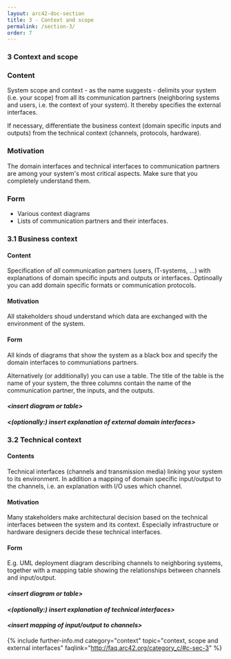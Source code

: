 ```yaml
---
layout: arc42-doc-section
title: 3 - Context and scope
permalink: /section-3/
order: 7
---
```



### 3 Context and scope

<div class="arc42-help" markdown="1">

### Content
System scope and context - as the name suggests - delimits your system (i.e. your scope) from all its communication partners (neighboring systems and users, i.e. the context of your system). It thereby specifies the external interfaces.

If necessary, differentiate the business context (domain specific inputs and outputs) from the technical context (channels, protocols, hardware).

### Motivation
The domain interfaces and technical interfaces to communication partners are among
your system's most critical aspects. Make sure that you completely understand them.

### Form
* Various context diagrams
* Lists of communication partners and their interfaces.
</div>

### 3.1 Business context

<div class="arc42-help" markdown="1">

#### Content
Specification of *all* communication partners (users, IT-systems, ...) with explanations of domain specific inputs and outputs or interfaces. Optinoally you can add domain specific formats or communication protocols.

#### Motivation
All stakeholders shoud understand which data are exchanged with the environment of the system.

#### Form
All kinds of diagrams that show the system as a black box and specify the domain interfaces to communiations partners.

Alternatively (or additionally) you can use a table. The title of the table is the name of your system, the three columns contain the name of the communication partner, the inputs, and the outputs.
</div>

#### _&lt;insert diagram or table>_

#### _&lt;(optionally:) insert explanation of external domain interfaces>_


### 3.2 Technical context

<div class="arc42-help" markdown="1">

#### Contents
Technical interfaces (channels and transmission media) linking your system to its environment. In addition a mapping of domain specific input/output to the channels, i.e. an explanation with I/O uses which channel.

#### Motivation
Many stakeholders make architectural decision based on the technical interfaces between the system and its context. Especially infrastructure or hardware designers decide these technical interfaces.

#### Form
E.g. UML deployment diagram describing channels to neighboring systems, together with a mapping table showing the relationships between channels and input/output.
</div>

#### _&lt;insert diagram or table>_

#### _&lt;(optionally:) insert explanation of technical interfaces>_

#### _&lt;insert mapping of input/output to channels>_


{% include further-info.md
   category="context"
   topic="context, scope and external interfaces"
   faqlink="http://faq.arc42.org/category_c/#c-sec-3" %}
